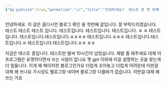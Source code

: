```yaml
---
{"dg-publish":true,"permalink":"//","title":"안녕하세요?  테스트 용 첫 번째 글입니다."}
---
```


안녕하세요.
이 글은 옵디시언 블로그 확인 용 첫번째 글입니다.
잘 부탁드리겠습니다.
테스트 테스트 테스트 입니다.
테스트입니다.
테스트입니다.
테스트입니다.
ㅍ
ㅍ
테스트입니다.
테스트입니다.테스트입니다.ㅍㅍㅍㅍ
테스트입니다.ㅍㅍㅍ
테스트입니다.테스트입니다.ㅍ
테스트입니다.테스트입니다.ㅍㅍ
ㅍㅍ


지금은 테스트 중입니다.
테스트만 벌써 10시간이 넘었습니다.
제발 좀 돼주세요
대체 이 프로그램은 유명하다면서 쓰는 사람이 없나요
챗 gpt 이외에 이걸 설명하는 곳을 찾는게 더 힘듦니다.
이게 왜 메이저한 블로그인가요
더럽게 꼬아놓고 더럽게 어려운데 이딴걸 대체 왜 쓰나요
가시성도 벨로그랑 네이버 블로그랑 다를바가 없습니다.
이딴걸 대체 왜쓰는 거죠
